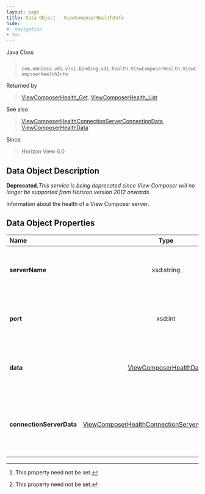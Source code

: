 ```yaml
---
layout: page
title: Data Object - ViewComposerHealthInfo
hide:
#- navigation
- toc
---
```






Java Class
> ` com.omnissa.vdi.vlsi.binding.vdi.health.ViewComposerHealth.ViewComposerHealthInfo`

Returned by
> [ViewComposerHealth_Get](vdi.health.ViewComposerHealth.md#get), [ViewComposerHealth_List](vdi.health.ViewComposerHealth.md#list)

See also
> [ViewComposerHealthConnectionServerConnectionData](vdi.health.ViewComposerHealth.ConnectionServerConnectionData.md), [ViewComposerHealthData](vdi.health.ViewComposerHealth.ViewComposerHealthData.md)

Since
> Horizon View 6.0


## Data Object Description

**Deprecated.**_This service is being deprecated since View Composer will no longer be supported from Horizon version 2012 onwards._

Information about the health of a View Composer server.

## Data Object Properties

 Name | Type | Description
:---|:---:|:---
**serverName**|  xsd:string|  The host name or ip address for the View Composer server.
**port**|  xsd:int|  the port number configured for the View Composer server [^1]
**data**| [ViewComposerHealthData](vdi.health.ViewComposerHealth.ViewComposerHealthData.md)|  Basic information about the View Composer server.
**connectionServerData**| [ViewComposerHealthConnectionServerConnectionData[]](vdi.health.ViewComposerHealth.ConnectionServerConnectionData.md)|  Information about the View Composer connections from each connection server. [^1]


 


[^1]: This property need not be set.